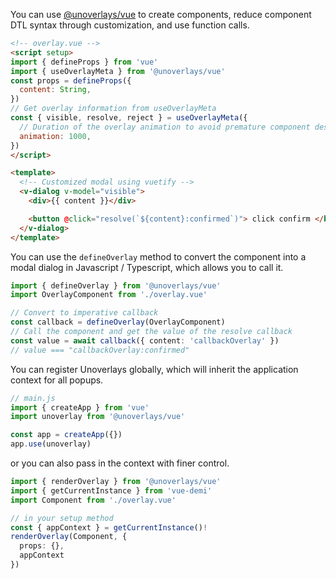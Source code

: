 You can use [@unoverlays/vue](https://unoverlays.vercel.app/en/vue/) to create components, reduce component DTL syntax through customization, and use function calls.

```html
<!-- overlay.vue -->
<script setup>
import { defineProps } from 'vue'
import { useOverlayMeta } from '@unoverlays/vue'
const props = defineProps({
  content: String,
})
// Get overlay information from useOverlayMeta
const { visible, resolve, reject } = useOverlayMeta({
  // Duration of the overlay animation to avoid premature component destruction
  animation: 1000,
})
</script>

<template>
  <!-- Customized modal using vuetify -->
  <v-dialog v-model="visible">
    <div>{{ content }}</div>

    <button @click="resolve(`${content}:confirmed`)"> click confirm </button>
  </v-dialog>
</template>
```

You can use the `defineOverlay` method to convert the component into a modal dialog in Javascript / Typescript, which allows you to call it.

```ts
import { defineOverlay } from '@unoverlays/vue'
import OverlayComponent from './overlay.vue'

// Convert to imperative callback
const callback = defineOverlay(OverlayComponent)
// Call the component and get the value of the resolve callback
const value = await callback({ content: 'callbackOverlay' })
// value === "callbackOverlay:confirmed"
```

You can register Unoverlays globally, which will inherit the application context for all popups.

```ts
// main.js
import { createApp } from 'vue'
import unoverlay from '@unoverlays/vue'

const app = createApp({})
app.use(unoverlay)
```

or you can also pass in the context with finer control.

```ts
import { renderOverlay } from '@unoverlays/vue'
import { getCurrentInstance } from 'vue-demi'
import Component from './overlay.vue'

// in your setup method
const { appContext } = getCurrentInstance()!
renderOverlay(Component, {
  props: {},
  appContext
})
```